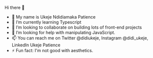 Hi there 👋

- 🔭 My name is Ukeje Ndidiamaka Patience
- 🌱 I’m currently learning Typescript
- 👯 I’m looking to collaborate on building lots of front-end projects
- 🤔 I’m looking for help with manipulating JavaScript.
- 📫 You can reach me on Twitter @didiukeje, Instagram @didi_ukeje, LinkedIn Ukeje Patience
- ⚡ Fun fact: I'm not good with aesthetics.

